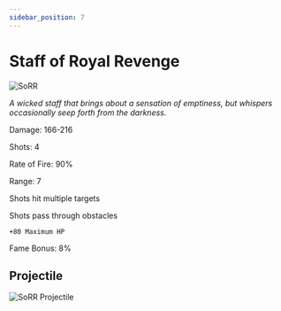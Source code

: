 ```yaml
---
sidebar_position: 7
---
```


# Staff of Royal Revenge

![SoRR](https://vwiki.valorserver.com/api/item/picture/staff%20of%20royal%20revenge)

<i>A wicked staff that brings about a sensation of emptiness, but whispers occasionally seep forth from the darkness.</i>

Damage: 166-216

Shots: 4

Rate of Fire: 90% 

Range: 7

Shots hit multiple targets

Shots pass through obstacles

    +80 Maximum HP

Fame Bonus: 8%

## Projectile

![SoRR Projectile](https://cdn.discordapp.com/attachments/953134990428868629/953297490592034856/royalrevenge.gif)

